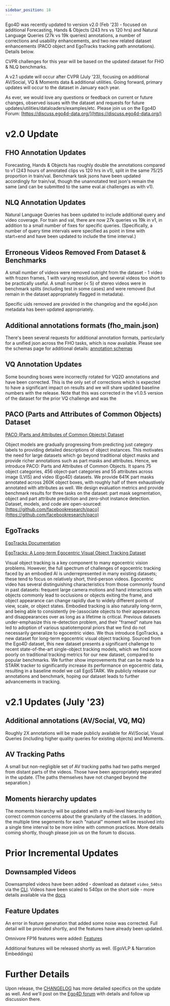 ```yaml
---
sidebar_position: 18
---
```


Ego4D was recently updated to version v2.0 (Feb '23) - focused on additional Forecasting, Hands & Objects (243 hrs vs 120 hrs) and Natural Language Queries (27k vs 19k queries) annotations, a number of corrections and usability enhancements, and two new related dataset enhancements (PACO object and EgoTracks tracking path annotations).  Details below.

CVPR challenges for this year will be based on the updated dataset for FHO & NLQ benchmarks.

A v2.1 update will occur after CVPR (July '23), focusing on additional AV/Social, VQ & Moments data & additional utilities.  Going forward, primary updates will occur to the dataset in January each year.

As ever, we would love any questions or feedback on current or future changes, observed issues with the dataset and requests for future updates/utilities/dataloaders/examples/etc.  Please join us on the Ego4D Forum: [https://discuss.ego4d-data.org/](https://discuss.ego4d-data.org/)

# v2.0 Update

## FHO Annotation Updates

Forecasting, Hands & Objects has roughly double the annotations compared to v1 (243 hours of annotated clips vs 120 hrs in v1), split in the same 75/25 proportion in train/val.  Benchmark task jsons have been updated accordingly for train/val, though the unannotated test json's remain the same (and can be submitted to the same eval.ai challenges as with v1). 

## NLQ Annotation Updates

Natural Language Queries has been updated to include additional query and video coverage.  For train and val, there are now 27k queries vs 19k in v1, in addition to a small number of fixes for specific queries.  (Specifically, a number of query time intervals were specified as point in time with start=end and have been updated to include the time interval.)  

## Erroneous Videos Removed From Dataset & Benchmarks

A small number of videos were removed outright from the dataset - 1 video with frozen frames, 1 with varying resolution, and several videos too short to be practically useful.  A small number (< 5) of stereo videos were in benchmark splits (including test in some cases) and were removed (but remain in the dataset appropriately flagged in metadata).  

Specific uids removed are provided in the changelog and the ego4d.json metadata has been updated appropriately.

## Additional annotations formats (fho_main.json)

There's been several requests for additional annotation formats, particularly for a unified json across the FHO tasks, which is now available. Please see the schemas page for additional details: [annotation schemas](./data/annotations-schemas.md)

## VQ Annotation Updates

Some bounding boxes were incorrectly rotated for VQ2D annotations and have been corrected.  This is the only set of corrections which is expected to have a significant impact on results and we will share updated baseline numbers with the release.  Note that this was corrected in the v1.0.5 version of the dataset for the prior VQ challenge and was the 

## PACO (Parts and Attributes of Common Objects) Dataset

[PACO (Parts and Attributes of Common Objects) Dataset](https://arxiv.org/abs/2301.01795)

Object models are gradually progressing from predicting just category labels to providing detailed descriptions of object instances. This motivates the need for large datasets which go beyond traditional object masks and provide richer annotations such as part masks and attributes. Hence, we introduce PACO: Parts and Attributes of Common Objects. It spans 75 object categories, 456 object-part categories and 55 attributes across image (LVIS) and video (Ego4D) datasets. We provide 641K part masks annotated across 260K object boxes, with roughly half of them exhaustively annotated with attributes as well. We design evaluation metrics and provide benchmark results for three tasks on the dataset: part mask segmentation, object and part attribute prediction and zero-shot instance detection. Dataset, models, and code are open-sourced: [https://github.com/facebookresearch/paco](https://github.com/facebookresearch/paco)

## EgoTracks

[EgoTracks Documentation](./data/egotracks.md)

[EgoTracks: A Long-term Egocentric Visual Object Tracking Dataset](https://arxiv.org/abs/2301.03213)

Visual object tracking is a key component to many egocentric vision problems. However, the full spectrum of challenges of egocentric tracking faced by an embodied AI is underrepresented in many existing datasets; these tend to focus on relatively short, third-person videos. Egocentric video has several distinguishing characteristics from those commonly found in past datasets: frequent large camera motions and hand interactions with objects commonly lead to occlusions or objects exiting the frame, and object appearance can change rapidly due to widely different points of view, scale, or object states. Embodied tracking is also naturally long-term, and being able to consistently (re-)associate objects to their appearances and disappearances over as long as a lifetime is critical. Previous datasets under-emphasize this re-detection problem, and their "framed" nature has led to adoption of various spatiotemporal priors that we find do not necessarily generalize to egocentric video. We thus introduce EgoTracks, a new dataset for long-term egocentric visual object tracking. Sourced from the Ego4D dataset, this new dataset presents a significant challenge to recent state-of-the-art single-object tracking models, which we find score poorly on traditional tracking metrics for our new dataset, compared to popular benchmarks. We further show improvements that can be made to a STARK tracker to significantly increase its performance on egocentric data, resulting in a baseline model we call EgoSTARK. We publicly release our annotations and benchmark, hoping our dataset leads to further advancements in tracking.

# v2.1 Updates (July '23)

## Additional annotations (AV/Social, VQ, MQ)

Roughly 2X annotations will be made publicly available for AV/Social, Visual Queries (including higher quality queries for existing objects) and Moments.

## AV Tracking Paths

A small but non-negligible set of AV tracking paths had two paths merged from distant parts of the videos.  Those have been appropriately separated in the update.  (The paths themselves have not changed beyond the separation.)

## Moments hierarchy updates

The moments hierarchy will be updated with a multi-level hierarchy to correct common concerns about the granularity of the classes.  In addition, the multiple time segements for each "natural" moment will be resolved into a single time interval to be more inline with common practices.  More details coming shortly, though please join us on the forum to discuss. 

# Prior Incremental Updates

## Downsampled Videos

Downsampled videos have been added - download as dataset `video_540ss` via the [CLI](https://github.com/facebookresearch/Ego4d/blob/main/ego4d/cli/README.md).  Videos have been scaled to 540px on the short side - more details available via the [docs](./data/videos.md)

## Feature Updates

An error in feature generation that added some noise was corrected.  Full detail will be provided shortly, and the features have already been updated.

Omnivore FP16 features were added: [Features](https://ego4d-data.org/docs/data/features/)

Additional features will be released shortly as well.  (EgoVLP & Narration Embeddings)

# Further Details

Upon release, the [CHANGELOG](https://github.com/facebookresearch/Ego4d/blob/main/CHANGELOG) has more detailed specifics on the update as well.  And we'll post on the [Ego4D forum](https://discuss.ego4d-data.org/) with details and follow up discussion there.